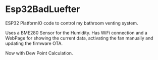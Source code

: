 # Esp32BadLuefter
ESP32 PlatformIO code to control my bathroom venting system.

Uses a BME280 Sensor for the Humidity.
Has WiFi connection and a WebPage for showing the current data, activating the fan manually and updating the firmware OTA.

Now with Dew Point Calculation.